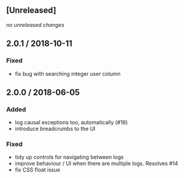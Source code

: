 ## [Unreleased]
*no unreleased changes*

## 2.0.1 / 2018-10-11
### Fixed
* fix bug with searching integer user column

## 2.0.0 / 2018-06-05
### Added
* log causal exceptions too, automatically (#16)
* introduce breadcrumbs to the UI

### Fixed
* tidy up controls for navigating between logs
* improve behaviour / UI when there are multiple logs. Resolves #14
* fix CSS float issue
